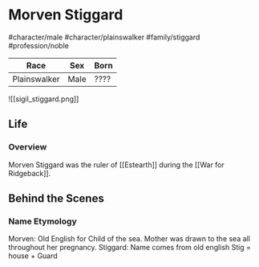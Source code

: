 # Morven Stiggard
#character/male #character/plainswalker  #family/stiggard #profession/noble

Race | Sex | Born
-----|-----|-----
Plainswalker | Male | ????

![[sigil_stiggard.png]]

## Life
### Overview
Morven Stiggard was the ruler of [[Estearth]] during the [[War for Ridgeback]].

## Behind the Scenes
### Name Etymology
Morven: Old English for Child of the sea. Mother was drawn to the sea all throughout her pregnancy.
Stiggard: Name comes from old english Stig = house + Guard
